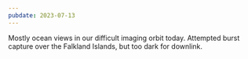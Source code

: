 ```yaml
---
pubdate: 2023-07-13
---
```


Mostly ocean views in our difficult imaging orbit today.  Attempted burst capture over the Falkland Islands, but too dark for downlink.